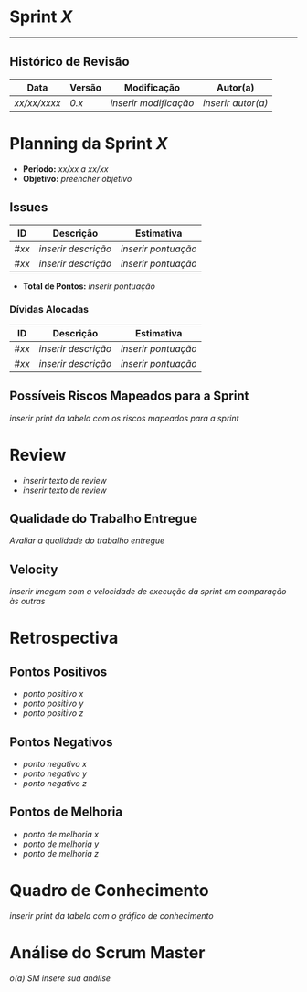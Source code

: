 <!---
O layout da documentação das sprints foi feito se baseando nos documentos produzidos
pela equipe do software Acácia, estando disponíveis em: 
<https://github.com/fga-eps-mds/2019.2-Acacia/tree/develop/docs/sprints>.
Tal layout é apenas um exemplo e pode vir a ser alterado a qualquer momento!
-->
# Sprint _X_
---
## Histórico de Revisão
| Data | Versão | Modificação | Autor(a) |
| --- | --- | --- | --- |
| _xx/xx/xxxx_ | _0.x_ | _inserir modificação_ | _inserir autor(a)_ |

# Planning da Sprint _X_

- **Período:** _xx/xx a xx/xx_
- **Objetivo:** _preencher objetivo_

## Issues

| **ID** | **Descrição** | **Estimativa** |
| --- | --- | --- | 
| _#xx_ | _inserir descrição_ | _inserir pontuação_ |
| _#xx_ | _inserir descrição_ | _inserir pontuação_ |

- **Total de Pontos:** _inserir pontuação_

### Dívidas Alocadas
| **ID** | **Descrição** | **Estimativa** |
| --- | --------- | --------- | 
| _#xx_ | _inserir descrição_ | _inserir pontuação_ |
| _#xx_ | _inserir descrição_ | _inserir pontuação_ |

## Possíveis Riscos Mapeados para a Sprint

_inserir print da tabela com os riscos mapeados para a sprint_

# Review
- _inserir texto de review_
- _inserir texto de review_

## Qualidade do Trabalho Entregue
_Avaliar a qualidade do trabalho entregue_

## Velocity
_inserir imagem com a velocidade de execução da sprint em comparação às outras_

# Retrospectiva

## Pontos Positivos
- _ponto positivo x_
- _ponto positivo y_
- _ponto positivo z_

## Pontos Negativos
- _ponto negativo x_
- _ponto negativo y_
- _ponto negativo z_

## Pontos de Melhoria
- _ponto de melhoria x_
- _ponto de melhoria y_
- _ponto de melhoria z_

# Quadro de Conhecimento

_inserir print da tabela com o gráfico de conhecimento_

# Análise do Scrum Master
_o(a) SM insere sua análise_
